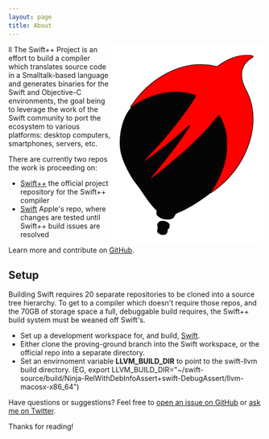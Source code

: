 ```yaml
---
layout: page
title: About
---
```


<img align="right" src="/images/logo-alpha-cropped-small.png">ll
The Swift++ Project is an effort to build a compiler which translates source code in
a Smalltalk-based language and generates binaries for the Swift and Objective-C environments, the goal being
to leverage the work of the Swift community to port the ecosystem to various platforms: desktop computers,
smartphones, servers, etc.

There are currently two repos the work is proceeding on:

* [Swift++](http://github.com/swiftpp/swiftpp) the official project repository for the Swift++ compiler
* [Swift](http://github.com/swiftpp/swift)     Apple's repo, where changes are tested until Swift++ build issues are resolved

Learn more and contribute on [GitHub](https://github.com/swiftpp).

## Setup

Building Swift requires 20 separate repositories to be cloned into a source tree hierarchy. To get to a compiler
which doesn't require those repos, and the 70GB of storage space a full, debuggable build requires, the Swift++
build system must be weaned off Swift's.

* Set up a development workspace for, and build, [Swift](http://github.com/apple/swift).
* Either clone the proving-ground branch into the Swift workspace, or the official repo into a separate
directory.
* Set an envirnoment variable **LLVM_BUILD_DIR** to point to the swift-llvm build directory.
(EG, export LLVM_BUILD_DIR="~/swift-source/build/Ninja-RelWithDebInfoAssert+swift-DebugAssert/llvm-macosx-x86_64")

Have questions or suggestions? Feel free to [open an issue on GitHub](https://github.com/swiftpp/swiftpp/issues) or [ask me on Twitter](https://twitter.com/swiftplusplis).

Thanks for reading!
